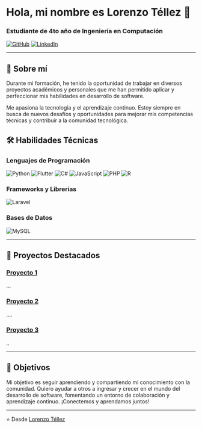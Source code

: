 # Hola, mi nombre es Lorenzo Téllez 👋

### Estudiante de 4to año de Ingeniería en Computación

[![GitHub](https://img.shields.io/badge/GitHub-Follow-181717?style=for-the-badge&logo=github)](https://github.com/tu-usuario)
[![LinkedIn](https://img.shields.io/badge/LinkedIn-Connect-0077B5?style=for-the-badge&logo=linkedin)](https://www.linkedin.com/in/tu-usuario)

---

## 🚀 Sobre mí

Durante mi formación, he tenido la oportunidad de trabajar en diversos proyectos académicos y personales que me han permitido aplicar y perfeccionar mis habilidades en desarrollo de software.

Me apasiona la tecnología y el aprendizaje continuo. Estoy siempre en busca de nuevos desafíos y oportunidades para mejorar mis competencias técnicas y contribuir a la comunidad tecnológica.

## 🛠️ Habilidades Técnicas

### Lenguajes de Programación
![Python](https://img.shields.io/badge/Python-3776AB?style=for-the-badge&logo=python&logoColor=white)
![Flutter](https://img.shields.io/badge/Flutter-02569B?style=for-the-badge&logo=flutter&logoColor=white)
![C#](https://img.shields.io/badge/C%23-239120?style=for-the-badge&logo=c-sharp&logoColor=white)
![JavaScript](https://img.shields.io/badge/JavaScript-F7DF1E?style=for-the-badge&logo=javascript&logoColor=black)
![PHP](https://img.shields.io/badge/PHP-777BB4?style=for-the-badge&logo=php&logoColor=white)
![R](https://img.shields.io/badge/R-276DC3?style=for-the-badge&logo=r&logoColor=white)

### Frameworks y Librerías
![Laravel](https://img.shields.io/badge/Laravel-FF2D20?style=for-the-badge&logo=laravel&logoColor=white)

### Bases de Datos
![MySQL](https://img.shields.io/badge/MySQL-4479A1?style=for-the-badge&logo=mysql&logoColor=white)

---

## 🌟 Proyectos Destacados

### [Proyecto 1](https://github.com/tu-usuario/proyecto1)
...

### [Proyecto 2](https://github.com/tu-usuario/proyecto2)
....

### [Proyecto 3](https://github.com/tu-usuario/proyecto3)
..

---


## 🎯 Objetivos

Mi objetivo es seguir aprendiendo y compartiendo mi conocimiento con la comunidad. Quiero ayudar a otros a ingresar y crecer en el mundo del desarrollo de software, fomentando un entorno de colaboración y aprendizaje continuo. ¡Conectemos y aprendamos juntos!

---

⭐️ Desde [Lorenzo Téllez](https://github.com/tu-usuario)
